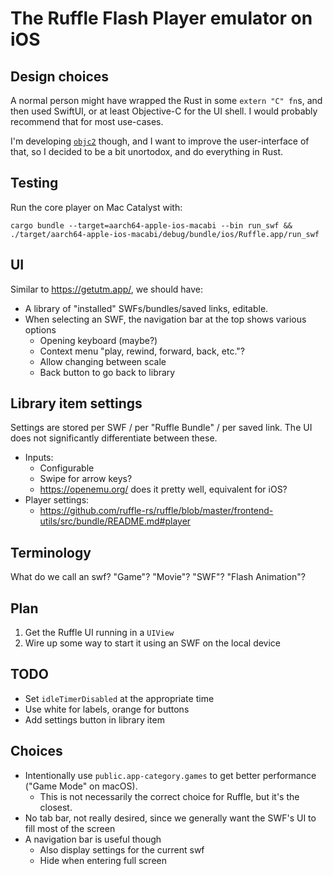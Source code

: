 # The Ruffle Flash Player emulator on iOS


## Design choices

A normal person might have wrapped the Rust in some `extern "C" fn`s, and then used SwiftUI, or at least Objective-C for the UI shell. I would probably recommend that for most use-cases.

I'm developing [`objc2`](https://github.com/madsmtm/objc2) though, and I want to improve the user-interface of that, so I decided to be a bit unortodox, and do everything in Rust.

## Testing

Run the core player on Mac Catalyst with:
```
cargo bundle --target=aarch64-apple-ios-macabi --bin run_swf && ./target/aarch64-apple-ios-macabi/debug/bundle/ios/Ruffle.app/run_swf
```

## UI

Similar to https://getutm.app/, we should have:
- A library of "installed" SWFs/bundles/saved links, editable.
- When selecting an SWF, the navigation bar at the top shows various options
  - Opening keyboard (maybe?)
  - Context menu "play, rewind, forward, back, etc."?
  - Allow changing between scale
  - Back button to go back to library

## Library item settings

Settings are stored per SWF / per "Ruffle Bundle" / per saved link. The UI does not significantly differentiate between these.

- Inputs:
  - Configurable
  - Swipe for arrow keys?
  - https://openemu.org/ does it pretty well, equivalent for iOS?
- Player settings:
  - https://github.com/ruffle-rs/ruffle/blob/master/frontend-utils/src/bundle/README.md#player


## Terminology

What do we call an swf? "Game"? "Movie"? "SWF"? "Flash Animation"?


## Plan

1. Get the Ruffle UI running in a `UIView`
2. Wire up some way to start it using an SWF on the local device


## TODO

- Set `idleTimerDisabled` at the appropriate time
- Use white for labels, orange for buttons
- Add settings button in library item

## Choices

- Intentionally use `public.app-category.games` to get better performance ("Game Mode" on macOS).
  - This is not necessarily the correct choice for Ruffle, but it's the closest.
- No tab bar, not really desired, since we generally want the SWF's UI to fill most of the screen
- A navigation bar is useful though
  - Also display settings for the current swf
  - Hide when entering full screen
